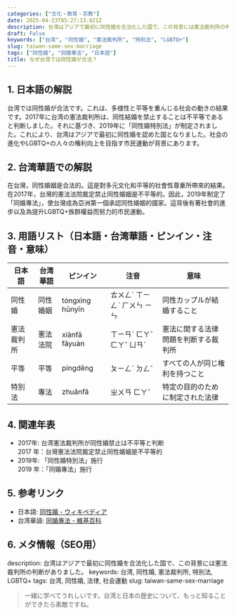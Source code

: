 ```yaml
---
categories: ["文化・教育・宗教"]
date: 2025-04-23T05:27:13.821Z
description: 台湾はアジアで最初に同性婚を合法化した国で、この背景には憲法裁判所の判断がありました。
draft: False
keywords: ["台湾", "同性婚", "憲法裁判所", "特別法", "LGBTQ+"]
slug: taiwan-same-sex-marriage
tags: ["同性婚", "同婚專法", "日本語"]
title: なぜ台湾では同性婚が合法？
---
```




## 1. 日本語の解説
台湾では同性婚が合法です。これは、多様性と平等を重んじる社会の動きの結果です。2017年に台湾の憲法裁判所は、同性結婚を禁止することは不平等であると判断しました。それに基づき、2019年に「同性婚特別法」が制定されました。これにより、台湾はアジアで最初に同性婚を認めた国となりました。社会の進化やLGBTQ+の人々の権利向上を目指す市民運動が背景にあります。

## 2. 台湾華語での解説
在台灣，同性婚姻是合法的。這是對多元文化和平等的社會性尊重所帶來的結果。在2017年，台灣的憲法法院裁定禁止同性婚姻是不平等的。因此，2019年制定了「同婚專法」，使台灣成為亞洲第一個承認同性婚姻的國家。這背後有著社會的進步以及為提升LGBTQ+族群權益而努力的市民運動。

## 3. 用語リスト（日本語・台湾華語・ピンイン・注音・意味）
| 日本語 | 台湾華語 | ピンイン | 注音 | 意味 |
|---|---|---|---|---|
| 同性婚 | 同性婚姻 | tóngxìng hūnyīn | ㄊㄨㄥˊ ㄒㄧㄥˋ ㄏㄨㄣ ㄧㄣ | 同性カップルが結婚すること |
| 憲法裁判所 | 憲法法院 | xiànfǎ fǎyuàn | ㄒㄧㄢˋ ㄈㄚˇ ㄈㄚˇ ㄩㄢˋ | 憲法に関する法律問題を判断する裁判所 |
| 平等 | 平等 | píngděng | ㄆㄧㄥˊ ㄉㄥˇ | すべての人が同じ権利を持つこと |
| 特別法 | 專法 | zhuānfǎ | ㄓㄨㄢ ㄈㄚˇ | 特定の目的のために制定された法律 |

## 4. 関連年表
- 2017年: 台湾憲法裁判所が同性婚禁止は不平等と判断  
  2017 年：台灣憲法法院裁定禁止同性婚姻是不平等的
- 2019年: 「同性婚特別法」施行  
  2019 年：「同婚專法」施行

## 5. 参考リンク
- 日本語: [同性婚 - ウィキペディア](https://ja.wikipedia.org/wiki/同性婚)
- 台湾華語: [同婚專法 - 維基百科](https://zh.wikipedia.org/wiki/同婚專法)

## 6. メタ情報（SEO用）
description: 台湾はアジアで最初に同性婚を合法化した国で、この背景には憲法裁判所の判断がありました。
keywords: 台湾, 同性婚, 憲法裁判所, 特別法, LGBTQ+
tags: 台湾, 同性婚, 法律, 社会運動
slug: taiwan-same-sex-marriage

> 一緒に学べてうれしいです。台湾と日本の歴史について、もっと知ることができたら素敵ですね。
